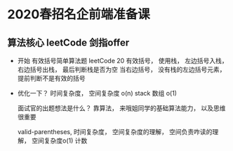 # 2020春招名企前端准备课

## 算法核心  leetCode 剑指offer

- 开始 有效括号简单算法题
leetCode 20
    有效括号，  使用栈， 左边括号入栈， 右边括号出栈， 最后判断栈是否为空
    当右边括号， 没有栈的左边括号元素， 提前判断不是有效的括号

- 优化一下？
  时间复杂度，  空间复杂度
  o(n)   stack  数组   o(1)


  面试官的出题想法是什么？
  靠算法，  来哦姐同学的基础算法能力， 以及思维很重要

  valid-parentheses,  时间复杂度， 空间复杂度的理解，  空间负责咋读的理解， 空间复杂度o(1)  计数